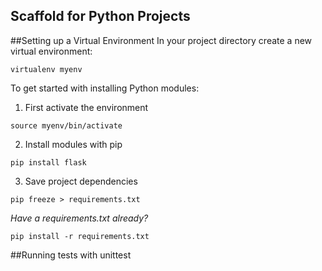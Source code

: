 Scaffold for Python Projects
----------------------------

##Setting up a Virtual Environment
In your project directory create a new virtual environment:
```
virtualenv myenv
```

To get started with installing Python modules:
1. First activate the environment
```
source myenv/bin/activate
```
2. Install modules with pip
```
pip install flask
```
3. Save project dependencies
```
pip freeze > requirements.txt
```

*Have a requirements.txt already?*
```
pip install -r requirements.txt
```

##Running tests with unittest
